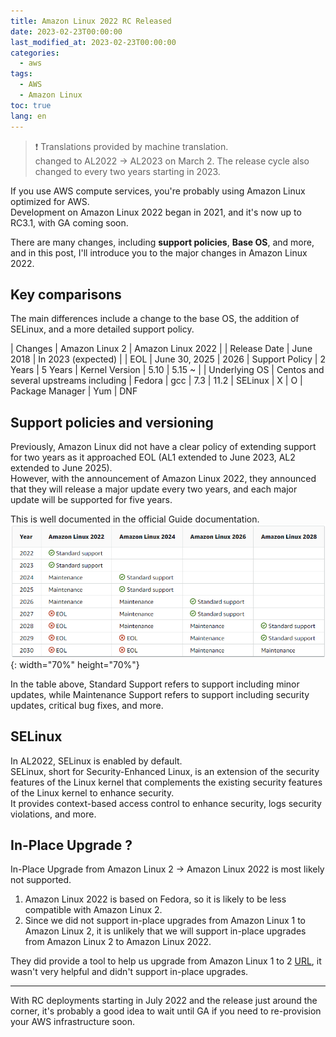 ```yaml
---
title: Amazon Linux 2022 RC Released
date: 2023-02-23T00:00:00
last_modified_at: 2023-02-23T00:00:00
categories:
  - aws
tags:
  - AWS
  - Amazon Linux
toc: true
lang: en
---
```


> ❗ Translations provided by machine translation.  
> changed to AL2022 -> AL2023 on March 2. The release cycle also changed to every two years starting in 2023.

If you use AWS compute services, you're probably using Amazon Linux optimized for AWS.  
Development on Amazon Linux 2022 began in 2021, and it's now up to RC3.1, with GA coming soon.

There are many changes, including **support policies**, **Base OS**, and more, and in this post, I'll introduce you to the major changes in Amazon Linux 2022.  

## Key comparisons

The main differences include a change to the base OS, the addition of SELinux, and a more detailed support policy.  

| Changes | Amazon Linux 2 | Amazon Linux 2022 | 
| Release Date | June 2018 | In 2023 (expected) |
| EOL | June 30, 2025 | 2026
| Support Policy | 2 Years | 5 Years
| Kernel Version | 5.10 | 5.15 ~ |
| Underlying OS | Centos and several upstreams including | Fedora
| gcc | 7.3 | 11.2
| SELinux | X | O
| Package Manager | Yum | DNF  

## Support policies and versioning

Previously, Amazon Linux did not have a clear policy of extending support for two years as it approached EOL (AL1 extended to June 2023, AL2 extended to June 2025).  
However, with the announcement of Amazon Linux 2022, they announced that they will release a major update every two years, and each major update will be supported for five years.  

This is well documented in the official Guide documentation.  
![AL2022 Support](/img/230223_al2022_1.png){: width="70%" height="70%"}  
 
In the table above, Standard Support refers to support including minor updates, while Maintenance Support refers to support including security updates, critical bug fixes, and more. 

## SELinux
In AL2022, SELinux is enabled by default.  
SELinux, short for Security-Enhanced Linux, is an extension of the security features of the Linux kernel that complements the existing security features of the Linux kernel to enhance security.  
It provides context-based access control to enhance security, logs security violations, and more.

## In-Place Upgrade ?
In-Place Upgrade from Amazon Linux 2 -> Amazon Linux 2022 is most likely not supported. 

1. Amazon Linux 2022 is based on Fedora, so it is likely to be less compatible with Amazon Linux 2.
2. Since we did not support in-place upgrades from Amazon Linux 1 to Amazon Linux 2, it is unlikely that we will support in-place upgrades from Amazon Linux 2 to Amazon Linux 2022.

They did provide a tool to help us upgrade from Amazon Linux 1 to 2 [URL](https://github.com/amazonlinux/upgrade-modules), 
it wasn't very helpful and didn't support in-place upgrades.

--------
With RC deployments starting in July 2022 and the release just around the corner, it's probably a good idea to wait until GA if you need to re-provision your AWS infrastructure soon.